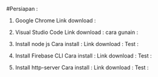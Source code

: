 #Persiapan :
1. Google Chrome
Link download   :

2. Visual Studio Code
Link download   :
cara gunain     :

3. Install node js
Cara install    :
Link download   :
Test            : 

4. Install Firebase CLI
Cara install    :
Link download   :
Test            : 

5. Install http-server
Cara install    :
Link download   :
Test            : 

